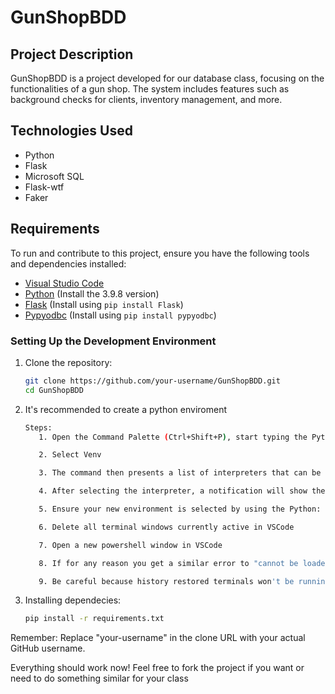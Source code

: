 # GunShopBDD

## Project Description

GunShopBDD is a project developed for our database class, focusing on the functionalities of a gun shop. The system includes features such as background checks for clients, inventory management, and more.

## Technologies Used

- Python
- Flask
- Microsoft SQL
- Flask-wtf
- Faker

## Requirements

To run and contribute to this project, ensure you have the following tools and dependencies installed:

- [Visual Studio Code](https://code.visualstudio.com/)
- [Python](https://www.python.org/) (Install the 3.9.8 version)
- [Flask](https://flask.palletsprojects.com/en/3.0.x/) (Install using `pip install Flask`)
- [Pypyodbc](https://github.com/pypyodbc/pypyodbc) (Install using `pip install pypyodbc`)

### Setting Up the Development Environment

1. Clone the repository:

   ```bash
   git clone https://github.com/your-username/GunShopBDD.git
   cd GunShopBDD

2. It's recommended to create a python enviroment

   ```bash
   Steps:
      1. Open the Command Palette (Ctrl+Shift+P), start typing the Python: Create Environment command to search, and then select the command.

      2. Select Venv

      3. The command then presents a list of interpreters that can be used for your project. Select interpreter for the python 3.9.8 you installed at the begining.

      4. After selecting the interpreter, a notification will show the progress of the environment creation and the environment folder (/.venv) will appear in your workspace.

      5. Ensure your new environment is selected by using the Python: Select Interpreter command from the Command Palette.

      6. Delete all terminal windows currently active in VSCode

      7. Open a new powershell window in VSCode

      8. If for any reason you get a similar error to "cannot be loaded because running scripts is disabled on this system. For more information, see about_Execution_Policies at..." then you need to open a PS(powershell) admin window and type the following command "Set-ExecutionPolicy RemoteSigned" close VS PS terminal window currently opened and open new one and it should begin to login into your enviroment automatically.

      9. Be careful because history restored terminals won't be running the enviroment so it's recomended to create a new terminal window when you start vscode

3. Installing dependecies:

   ```bash
   pip install -r requirements.txt

Remember:
Replace "your-username" in the clone URL with your actual GitHub username.

Everything should work now!
Feel free to fork the project if you want or need to do something similar for your class

